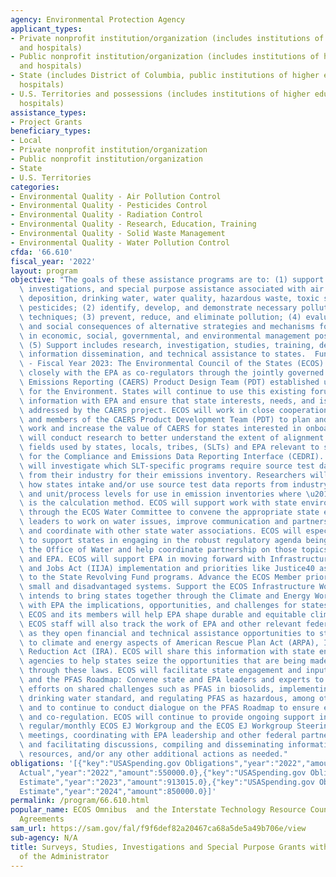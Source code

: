 ```yaml
---
agency: Environmental Protection Agency
applicant_types:
- Private nonprofit institution/organization (includes institutions of higher education
  and hospitals)
- Public nonprofit institution/organization (includes institutions of higher education
  and hospitals)
- State (includes District of Columbia, public institutions of higher education and
  hospitals)
- U.S. Territories and possessions (includes institutions of higher education and
  hospitals)
assistance_types:
- Project Grants
beneficiary_types:
- Local
- Private nonprofit institution/organization
- Public nonprofit institution/organization
- State
- U.S. Territories
categories:
- Environmental Quality - Air Pollution Control
- Environmental Quality - Pesticides Control
- Environmental Quality - Radiation Control
- Environmental Quality - Research, Education, Training
- Environmental Quality - Solid Waste Management
- Environmental Quality - Water Pollution Control
cfda: '66.610'
fiscal_year: '2022'
layout: program
objective: "The goals of these assistance programs are to: (1) support surveys, studies,\
  \ investigations, and special purpose assistance associated with air quality, acid\
  \ deposition, drinking water, water quality, hazardous waste, toxic substances and/or\
  \ pesticides; (2) identify, develop, and demonstrate necessary pollution control\
  \ techniques; (3) prevent, reduce, and eliminate pollution; (4) evaluate the economic\
  \ and social consequences of alternative strategies and mechanisms for use by those\
  \ in economic, social, governmental, and environmental management positions; and\
  \ (5) Support includes research, investigation, studies, training, demonstration,\
  \ information dissemination, and technical assistance to states.  Funding Priorities\
  \ - Fiscal Year 2023: The Environmental Council of the States (ECOS) will be working\
  \ closely with the EPA as co-regulators through the jointly governed Combined Air\
  \ Emissions Reporting (CAERS) Product Design Team (PDT) established under E-Enterprise\
  \ for the Environment. States will continue to use this existing forum to share\
  \ information with EPA and ensure that state interests, needs, and issues are adequately\
  \ addressed by the CAERS project. ECOS will work in close cooperation with the chairs\
  \ and members of the CAERS Product Development Team (PDT) to plan and execute this\
  \ work and increase the value of CAERS for states interested in onboarding. ECOS\
  \ will conduct research to better understand the extent of alignment among data\
  \ fields used by states, locals, tribes, (SLTs) and EPA relevant to source tests\
  \ for the Compliance and Emissions Data Reporting Interface (CEDRI). The research\
  \ will investigate which SLT-specific programs require source test data reporting\
  \ from their industry for their emissions inventory. Researchers will seek to document\
  \ how states intake and/or use source test data reports from industry at the facility\
  \ and unit/process levels for use in emission inventories where \u201Cstack test\u201D\
  \ is the calculation method. ECOS will support work with state environmental agencies\
  \ through the ECOS Water Committee to convene the appropriate state environmental\
  \ leaders to work on water issues, improve communication and partnership with EPA,\
  \ and coordinate with other state water associations. ECOS will especially seek\
  \ to support states in engaging in the robust regulatory agenda being pursued by\
  \ the Office of Water and help coordinate partnership on those topics between states\
  \ and EPA. ECOS will support EPA in moving forward with Infrastructure Investment\
  \ and Jobs Act (IIJA) implementation and priorities like Justice40 as they relate\
  \ to the State Revolving Fund programs. Advance the ECOS Member priority to support\
  \ small and disadvantaged systems. Support the ECOS Infrastructure Workgroup. ECOS\
  \ intends to bring states together through the Climate and Energy Workgroup to discuss\
  \ with EPA the implications, opportunities, and challenges for states. Input from\
  \ ECOS and its members will help EPA shape durable and equitable climate solutions.\
  \ ECOS staff will also track the work of EPA and other relevant federal agencies\
  \ as they open financial and technical assistance opportunities to states related\
  \ to climate and energy aspects of American Rescue Plan Act (ARPA), IIJA, and Inflation\
  \ Reduction Act (IRA). ECOS will share this information with state environmental\
  \ agencies to help states seize the opportunities that are being made available\
  \ through these laws. ECOS will facilitate state engagement and input on PFAS challenges\
  \ and the PFAS Roadmap: Convene state and EPA leaders and experts to advance coordinated\
  \ efforts on shared challenges such as PFAS in biosolids, implementing a federally-enforceable\
  \ drinking water standard, and regulating PFAS as hazardous, among other concerns,\
  \ and to continue to conduct dialogue on the PFAS Roadmap to ensure effective implementation\
  \ and co-regulation. ECOS will continue to provide ongoing support in managing the\
  \ regular/monthly ECOS EJ Workgroup and the ECOS EJ Workgroup Steering Committee\
  \ meetings, coordinating with EPA leadership and other federal partners, organizing\
  \ and facilitating discussions, compiling and disseminating information, developing\
  \ resources, and/or any other additional actions as needed."
obligations: '[{"key":"USASpending.gov Obligations","year":"2022","amount":98773.0},{"key":"SAM.gov
  Actual","year":"2022","amount":550000.0},{"key":"USASpending.gov Obligations","year":"2023","amount":656489.0},{"key":"SAM.gov
  Estimate","year":"2023","amount":913015.0},{"key":"USASpending.gov Obligations","year":"2024","amount":0.0},{"key":"SAM.gov
  Estimate","year":"2024","amount":850000.0}]'
permalink: /program/66.610.html
popular_name: ECOS Omnibus  and the Interstate Technology Resource Council Cooperative
  Agreements
sam_url: https://sam.gov/fal/f9f6def82a20467ca68a5de5a49b706e/view
sub-agency: N/A
title: Surveys, Studies, Investigations and Special Purpose Grants within the Office
  of the Administrator
---
```


